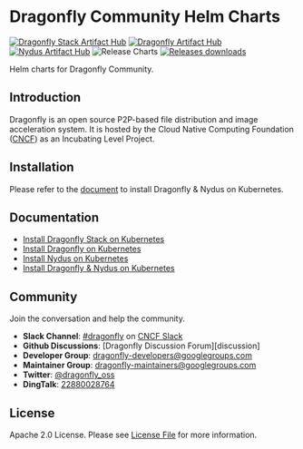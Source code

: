 # Dragonfly Community Helm Charts

[![Dragonfly Stack Artifact Hub](https://img.shields.io/endpoint?url=https://artifacthub.io/badge/repository/dragonfly-stack)](https://artifacthub.io/packages/helm/dragonfly/dragonfly-stack)
[![Dragonfly Artifact Hub](https://img.shields.io/endpoint?url=https://artifacthub.io/badge/repository/dragonfly)](https://artifacthub.io/packages/helm/dragonfly/dragonfly)
[![Nydus Artifact Hub](https://img.shields.io/endpoint?url=https://artifacthub.io/badge/repository/nydus-snapshotter)](https://artifacthub.io/packages/helm/dragonfly/nydus-snapshotter)
![Release Charts](https://github.com/dragonflyoss/helm-charts/workflows/Release%20Charts/badge.svg?branch=main)
[![Releases downloads](https://img.shields.io/github/downloads/dragonflyoss/helm-charts/total.svg)](https://github.com/dragonflyoss/helm-charts/releases)

Helm charts for Dragonfly Community.

## Introduction

Dragonfly is an open source P2P-based file distribution and
image acceleration system. It is hosted by the
Cloud Native Computing Foundation ([CNCF](https://cncf.io/)) as
an Incubating Level Project.

## Installation

Please refer to the [document][install] to install Dragonfly & Nydus on Kubernetes.

## Documentation

- [Install Dragonfly Stack on Kubernetes](./charts/dragonfly-stack/README.md)
- [Install Dragonfly on Kubernetes](./charts/dragonfly/README.md)
- [Install Nydus on Kubernetes](./charts/nydus-snapshotter/README.md)
- [Install Dragonfly & Nydus on Kubernetes][install]

## Community

Join the conversation and help the community.

- **Slack Channel**: [#dragonfly](https://cloud-native.slack.com/messages/dragonfly/) on [CNCF Slack](https://slack.cncf.io/)
- **Github Discussions**: [Dragonfly Discussion Forum][discussion]
- **Developer Group**: <dragonfly-developers@googlegroups.com>
- **Maintainer Group**: <dragonfly-maintainers@googlegroups.com>
- **Twitter**: [@dragonfly_oss](https://twitter.com/dragonfly_oss)
- **DingTalk**: [22880028764](https://qr.dingtalk.com/action/joingroup?code=v1,k1,pkV9IbsSyDusFQdByPSK3HfCG61ZCLeb8b/lpQ3uUqI=&_dt_no_comment=1&origin=11)

## License

Apache 2.0 License. Please see [License File][license] for more information.

[license]: LICENSE
[install]: INSTALL.md
